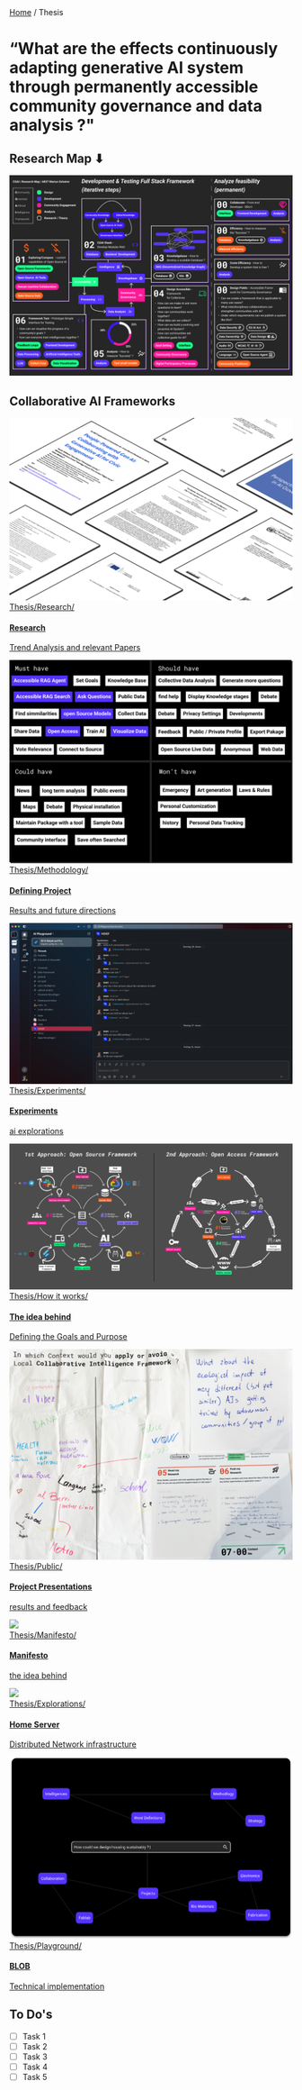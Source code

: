 <div class="breadcrumb">
    <a href="/">Home</a> <span class="breadcrumb-separator">/</span> <span>Thesis</span>
</div>

# “What are the effects  continuously adapting generative AI system through permanently accessible community governance and data analysis ?"

## Research Map ⬇

<img src="../images/Thesis/Research_Map.png"></img>

## Collaborative AI Frameworks

<div class="grid-wrapper">
    <a class="content-tile large" href="research/">
        <img src="../images/Thesis/papers.png">
        <div style="display:flex, flex-direction:column">
        <div class="navigation">Thesis/Research/</div>
        <h4>Research</h4>
        <p>Trend Analysis and relevant Papers</p>
        </div>
    </a>
    <a class="content-tile" href="methodology/">
        <img src="../images/Thesis/MSCW.png">
        <div class="navigation">Thesis/Methodology/</div>
        <h4>Defining Project</h4>
        <p>Results and future directions</p>
    </a>
    <a class="content-tile" href="experiments/">
        <img src="../images/Thesis/experiments.png">
        <div class="navigation">Thesis/Experiments/</div>
        <h4>Experiments</h4>
        <p>ai explorations</p>
    </a>
    <a class="content-tile large" href="howitworks/">
        <img src="../images/Thesis/FrameworkApproaches.png">
        <div style="display:flex, flex-direction:column">
        <div class="navigation">Thesis/How it works/</div>
        <h4>The idea behind</h4>
        <p>Defining the Goals and Purpose</p>
        </div>
    </a>
    <a class="content-tile large" href="exhibition/">
        <img src="../images/Thesis/exhibitions.png">
        <div style="display:flex, flex-direction:column">
        <div class="navigation">Thesis/Public/</div>
        <h4>Project Presentations</h4>
        <p>results and feedback</p>
        </div>
    </a>
    <a class="content-tile" href="manifesto/">
        <img src="images/Thesis/development.png">
        <div class="navigation">Thesis/Manifesto/</div>
        <h4>Manifesto</h4>
        <p>the idea behind</p>
    </a>
    <a class="content-tile" href="manifesto/">
        <img src="images/Thesis/development.png">
        <div class="navigation">Thesis/Explorations/</div>
        <h4>Home Server</h4>
        <p>Distributed Network infrastructure</p>
    </a>
    <a class="content-tile large" href="thesis_playground/">
        <img src="../images/Thesis/blob.png">
        <div style="display:flex, flex-direction:column">
        <div class="navigation">Thesis/Playground/</div>
        <h4>BLOB</h4>
        <p>Technical implementation</p>
        </div>
    </a>
    
</div>

## To Do's

- [ ] Task 1
- [ ] Task 2
- [ ] Task 3
- [ ] Task 4
- [ ] Task 5
